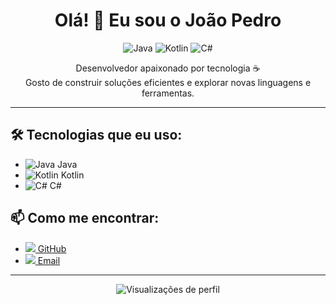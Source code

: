 <h1 align="center">Olá! 👋 Eu sou o João Pedro</h1>

<p align="center">
  <img src="https://img.icons8.com/color/48/000000/java-coffee-cup-logo.png" alt="Java" title="Java"/>
  <img src="https://img.icons8.com/color/48/000000/kotlin.png" alt="Kotlin" title="Kotlin"/>
  <img src="https://img.icons8.com/color/48/000000/c-sharp-logo.png" alt="C#" title="C#"/>
</p>

<p align="center">
  Desenvolvedor apaixonado por tecnologia ☕<br>
  Gosto de construir soluções eficientes e explorar novas linguagens e ferramentas.
</p>

<hr>

<h2>🛠️ Tecnologias que eu uso:</h2>

<ul>
  <li><img src="https://img.icons8.com/color/24/000000/java-coffee-cup-logo.png" alt="Java"/> Java</li>
  <li><img src="https://img.icons8.com/color/24/000000/kotlin.png" alt="Kotlin"/> Kotlin</li>
  <li><img src="https://img.icons8.com/color/24/000000/c-sharp-logo.png" alt="C#"/> C#</li>
</ul>

<h2>📫 Como me encontrar:</h2>

<ul>
  <li><a href="https://github.com/JaozinZzn"><img src="https://img.icons8.com/ios-glyphs/24/000000/github.png"/> GitHub</a></li>
  <li><a href="mailto:joao.p.marim@vytruve.org"><img src="https://img.icons8.com/ios-filled/24/000000/email.png"/> Email</a></li>
  <!-- Adicione outras redes se quiser -->
</ul>

<hr>

<p align="center">
  <img src="https://komarev.com/ghpvc/?username=JaozinZzn&style=flat-square" alt="Visualizações de perfil"/>
</p>
